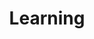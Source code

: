 ---
title: Learning
bookToc: false
# bookCollapseSection: true
bookFlatSection: true
# bookHidden: false
# bookComments: false
# bookSearchExclude: false
weight: 80
---